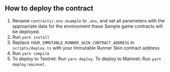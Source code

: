 ## How to deploy the contract
1. Rename `contracts/.env.example` to `.env`, and set all parameters with the appropriate data for the environment these Sample game contracts will be deployed.
2. Run `yarn install`
3. Replace `YOUR_IMMUTABLE_RUNNER_SKIN_CONTRACT_ADDRESS` in `scripts/deploy.ts` with your Immutable Runner Skin contract address
4. Run `yarn compile`
5. To deploy to Testnet: Run `yarn deploy`. To deploy to Mainnet: Run `yarn deploy:mainnet`.
